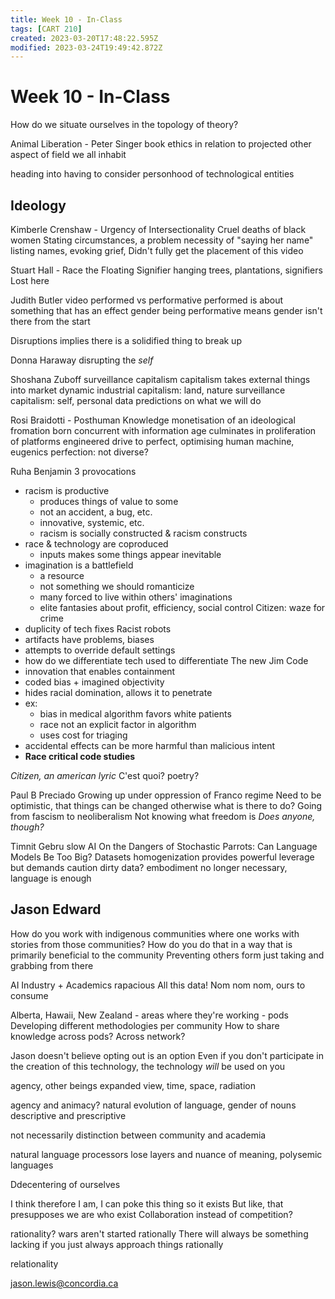 ```yaml
---
title: Week 10 - In-Class
tags: [CART 210]
created: 2023-03-20T17:48:22.595Z
modified: 2023-03-24T19:49:42.872Z
---
```


# Week 10 - In-Class

How do we situate ourselves in the topology of theory?

Animal Liberation - Peter Singer book
ethics in relation to projected other
aspect of field we all inhabit

heading into having to consider personhood of technological entities

## Ideology

Kimberle Crenshaw - Urgency of Intersectionality
Cruel deaths of black women
Stating circumstances, a problem
necessity of "saying her name"
listing names, evoking grief, 
Didn't fully get the placement of this video

Stuart Hall - Race the Floating Signifier
hanging trees, plantations, signifiers
Lost here

Judith Butler video
performed vs performative
performed is about something that has an effect
gender being performative means gender isn't there from the start

Disruptions
implies there is a solidified thing to break up

Donna Haraway
disrupting the *self*

Shoshana Zuboff
surveillance capitalism
capitalism takes external things into market dynamic
industrial capitalism: land, nature
surveillance capitalism: self, personal data
predictions on what we will do

Rosi Braidotti - Posthuman Knowledge
monetisation of an ideological fromation born concurrent with information age
culminates in proliferation of platforms engineered 
drive to perfect, optimising human machine, eugenics
perfection: not diverse?

Ruha Benjamin
3 provocations
- racism is productive
	- produces things of value to some
	- not an accident, a bug, etc.
	- innovative, systemic, etc.
	- racism is socially constructed & racism constructs
- race & technology are coproduced
	- inputs makes some things appear inevitable
- imagination is a battlefield
	- a resource
	- not something we should romanticize
	- many forced to live within others' imaginations
	- elite fantasies about profit, efficiency, social control
Citizen: waze for crime
- duplicity of tech fixes
Racist robots
- artifacts have problems, biases
- attempts to override default settings
- how do we differentiate tech used to differentiate
The new Jim Code
- innovation that enables containment
- coded bias + imagined objectivity
- hides racial domination, allows it to penetrate
- ex:
	- bias in medical algorithm favors white patients
	- race not an explicit factor in algorithm
	- uses cost for triaging
- accidental effects can be more harmful than malicious intent
- **Race critical code studies**

_Citizen, an american lyric_
C'est quoi?
poetry?

Paul B Preciado
Growing up under oppression of Franco regime
Need to be optimistic, that things can be changed
otherwise what is there to do?
Going from fascism to neoliberalism
Not knowing what freedom is
*Does anyone, though?*

Timnit Gebru
slow AI
On the Dangers of Stochastic Parrots: Can Language Models Be Too Big?
Datasets 
homogenization provides powerful leverage but demands caution
dirty data?
embodiment no longer necessary, language is enough

## Jason Edward

How do you work with indigenous communities where one works with stories from those communities? How do you do that in a way that is primarily beneficial to the community
Preventing others form just taking and grabbing from there

AI Industry + Academics
rapacious
All this data! Nom nom nom, ours to consume

Alberta, Hawaii, New Zealand - areas where they're working - pods
Developing different methodologies per community
How to share knowledge across pods? Across network?

Jason doesn't believe opting out is an option
Even if you don't participate in the creation of this technology,
the technology *will* be used on you

agency, other beings
expanded view, time, space, radiation

agency and animacy?
natural evolution of language, gender of nouns
descriptive and prescriptive

not necessarily distinction between community and academia

natural language processors lose layers and nuance of meaning, polysemic languages

Ddecentering of ourselves

I think therefore I am, I can poke this thing so it exists
But like, that presupposes we are who exist
Collaboration instead of competition?

rationality?
wars aren't started rationally
There will always be something lacking if you just always approach things rationally

relationality

jason.lewis@concordia.ca
